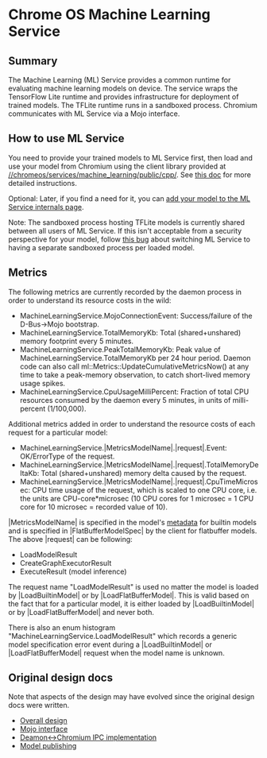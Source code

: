# Chrome OS Machine Learning Service

## Summary

The Machine Learning (ML) Service provides a common runtime for evaluating
machine learning models on device. The service wraps the TensorFlow Lite runtime
and provides infrastructure for deployment of trained models. The TFLite runtime
runs in a sandboxed process. Chromium communicates with ML Service via a Mojo
interface.

## How to use ML Service

You need to provide your trained models to ML Service first, then load and use
your model from Chromium using the client library provided at
[//chromeos/services/machine_learning/public/cpp/]. See [this
doc](docs/publish_and_use_model.md) for more detailed instructions.

Optional: Later, if you find a need for it, you can [add your model to the ML
Service internals page](docs/add_model_to_internals.md).

Note: The sandboxed process hosting TFLite models is currently shared between
all users of ML Service. If this isn't acceptable from a security perspective
for your model, follow [this bug](http://crbug.com/933017) about switching ML
Service to having a separate sandboxed process per loaded model.

## Metrics

The following metrics are currently recorded by the daemon process in order to
understand its resource costs in the wild:

* MachineLearningService.MojoConnectionEvent: Success/failure of the
  D-Bus->Mojo bootstrap.
* MachineLearningService.TotalMemoryKb: Total (shared+unshared) memory footprint
  every 5 minutes.
* MachineLearningService.PeakTotalMemoryKb: Peak value of
  MachineLearningService.TotalMemoryKb per 24 hour period. Daemon code can
  also call ml::Metrics::UpdateCumulativeMetricsNow() at any time to take a
  peak-memory observation, to catch short-lived memory usage spikes.
* MachineLearningService.CpuUsageMilliPercent: Fraction of total CPU resources
  consumed by the daemon every 5 minutes, in units of milli-percent (1/100,000).

Additional metrics added in order to understand the resource costs of each
request for a particular model:

* MachineLearningService.|MetricsModelName|.|request|.Event: OK/ErrorType of the
  request.
* MachineLearningService.|MetricsModelName|.|request|.TotalMemoryDeltaKb: Total
  (shared+unshared) memory delta caused by the request.
* MachineLearningService.|MetricsModelName|.|request|.CpuTimeMicrosec: CPU time
  usage of the request, which is scaled to one CPU core, i.e. the units are
  CPU-core\*microsec (10 CPU cores for 1 microsec = 1 CPU core for 10 microsec =
  recorded value of 10).

|MetricsModelName| is specified in the model's [metadata][model_metadata.cc] for
builtin models and is specified in |FlatBufferModelSpec| by the client for
flatbuffer models.
The above |request| can be following:

* LoadModelResult
* CreateGraphExecutorResult
* ExecuteResult (model inference)

The request name "LoadModelResult" is used no matter the model is loaded by
|LoadBuiltinModel| or by |LoadFlatBufferModel|. This is valid based on the fact
that for a particular model, it is either loaded by |LoadBuiltinModel| or by
|LoadFlatBufferModel| and never both.

There is also an enum histogram "MachineLearningService.LoadModelResult"
which records a generic model specification error event during a
|LoadBuiltinModel| or |LoadFlatBufferModel| request when the model name is
unknown.

## Original design docs

Note that aspects of the design may have evolved since the original design docs
were written.

* [Overall design](https://docs.google.com/document/d/1ezUf1hYTeFS2f5JUHZaNSracu2YmSBrjLkri6k6KB_w/edit#)
* [Mojo interface](https://docs.google.com/document/d/1pMXTG-OIhkNifR2DCPa2bCF0X3jrAM-U6UK230pBv5I/edit#)
* [Deamon\<-\>Chromium IPC implementation](https://docs.google.com/document/d/1EzBKLotvspe75GUB0Tdk_Namstyjm6rJHKvNmRCCAdM/edit#)
* [Model publishing](https://docs.google.com/document/d/1LD8sn8rMOX8y6CUGKsF9-0ieTbl97xZORZ2D2MjZeMI/edit#)


[//chromeos/services/machine_learning/public/cpp/]: https://cs.chromium.org/chromium/src/chromeos/services/machine_learning/public/cpp/service_connection.h
[model_metadata.cc]: https://chromium.googlesource.com/chromiumos/platform2/+/HEAD/ml/model_metadata.cc
